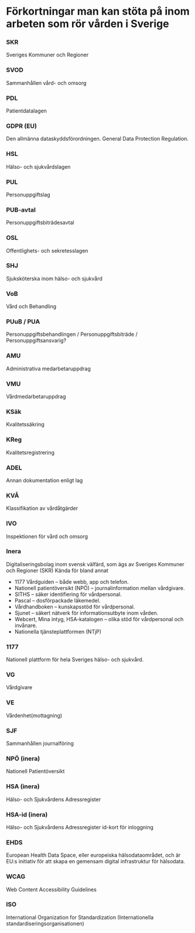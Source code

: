 # Förkortningar man kan stöta på inom arbeten som rör vården i Sverige

### SKR
Sveriges Kommuner och Regioner

### SVOD
Sammanhållen vård- och omsorg

### PDL
Patientdatalagen

### GDPR (EU)
Den allmänna dataskyddsförordningen. General Data Protection Regulation.

### HSL 
Hälso- och sjukvårdslagen

### PUL
Personuppgiftslag

### PUB-avtal
Personuppgiftsbiträdesavtal 

### OSL
Offentlighets- och sekretesslagen

### SHJ
Sjuksköterska inom hälso- och sjukvård

### VoB 
Vård och Behandling

### PUuB / PUA
Personuppgiftsbehandlingen / Personuppgiftsbiträde / Personuppgiftsansvarig?

### AMU
Administrativa medarbetaruppdrag

### VMU
Vårdmedarbetaruppdrag 

### KSäk
Kvalitetssäkring

### KReg
Kvalitetsregistrering

### ADEL
Annan dokumentation enligt lag

### KVÅ
Klassifikation av vårdåtgärder

### IVO 
Inspektionen för vård och omsorg

### Inera
Digitaliseringsbolag inom svensk välfärd, som ägs av Sveriges Kommuner och Regioner (SKR)
Kända för bland annat
 * 1177 Vårdguiden – både webb, app och telefon.
 * Nationell patientöversikt (NPÖ) – journalinformation mellan vårdgivare.
 * SITHS – säker identifiering för vårdpersonal.
 * Pascal – dosförpackade läkemedel.
 * Vårdhandboken – kunskapsstöd för vårdpersonal.
 * Sjunet – säkert nätverk för informationsutbyte inom vården.
 * Webcert, Mina intyg, HSA-katalogen – olika stöd för vårdpersonal och invånare.
 * Nationella tjänsteplattformen (NTjP)

### 1177
Nationell plattform för hela Sveriges hälso- och sjukvård.

### VG
Vårdgivare

### VE
Vårdenhet(mottagning)

### SJF
Sammanhållen journalföring 

### NPÖ (inera)
Nationell Patientöversikt

### HSA (inera)
Hälso- och Sjukvårdens Adressregister

### HSA-id (inera)
Hälso- och Sjukvårdens Adressregister id-kort för inloggning

### EHDS 
European Health Data Space, eller europeiska hälsodataområdet, och är EU:s initiativ för att skapa en gemensam digital infrastruktur för hälsodata.

### WCAG 
Web Content Accessibility Guidelines

### ISO
International Organization for Standardization (Internationella standardiseringsorganisationen)